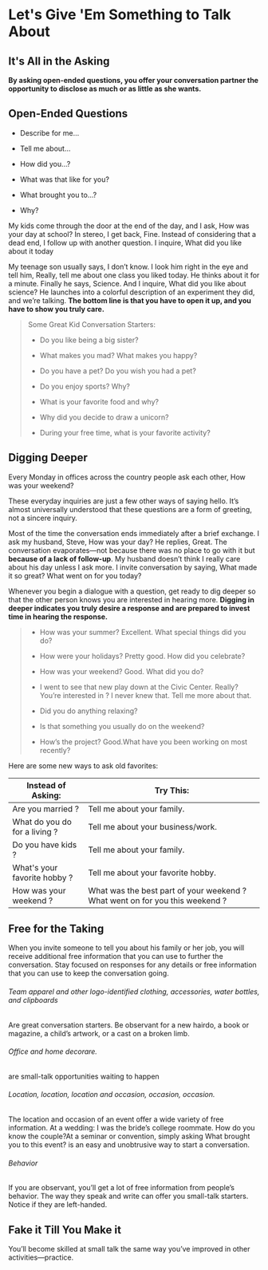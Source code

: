 # Let's Give 'Em Something to Talk About

## It's All in the Asking

**By asking open-ended questions, you offer your conversation partner the opportunity to disclose as much or as little as she wants.**

## Open-Ended Questions

- Describe for me…

- Tell me about…

- How did you…?

- What was that like for you?

- What brought you to…?

- Why?

My kids come through the door at the end of the day, and I ask, How was your day at school? In stereo, I get back, Fine. Instead of considering that a dead end, I follow up with another question. I inquire, What did you like about it today

My teenage son usually says, I don’t know. I look him right in the eye and tell him, Really, tell me about one class you liked today. He thinks about it for a minute. Finally he says, Science. And I inquire, What did you like about science? He launches into a colorful description of an experiment they did, and we’re talking. **The bottom line is that you have to open it up, and you have to show you truly care.**

> Some Great Kid Conversation Starters:
> 
> - Do you like being a big sister?
> 
> - What makes you mad? What makes you happy?
> 
> - Do you have a pet? Do you wish you had a pet?
> 
> - Do you enjoy sports? Why?
> 
> - What is your favorite food and why?
> 
> - Why did you decide to draw a unicorn?
> 
> - During your free time, what is your favorite activity?

## Digging Deeper

Every Monday in offices across the country people ask each other, How was your weekend?

These everyday inquiries are just a few other ways of saying hello. It’s almost universally understood that these questions are a form of greeting, not a sincere inquiry.

Most of the time the conversation ends immediately after a brief exchange. I ask my husband, Steve, How was your day? He replies, Great. The conversation evaporates—not because there was no place to go with it but **because of a lack of follow-up**. My husband doesn’t think I really care about his day unless I ask more. I invite conversation by saying, What made it so great? What went on for you today?

Whenever you begin a dialogue with a question, get ready to dig deeper so that the other person knows you are interested in hearing more.  **Digging in deeper indicates you truly desire a response and are prepared to invest time in hearing the response.**

> - How was your summer? Excellent. What special things did you do?
> 
> - How were your holidays? Pretty good. How did you celebrate?
> 
> - How was your weekend? Good. What did you do?
> 
> - I went to see that new play down at the Civic Center. Really? You’re interested in ? I never knew that. Tell me more about that.
> 
> - Did you do anything relaxing?
> 
> - Is that something you usually do on the weekend?
> 
> - How’s the project? Good.What have you been working on most recently?

Here are some new ways to ask old favorites:

| Instead of Asking:            | Try This:                                                                    |
| ----------------------------- | ---------------------------------------------------------------------------- |
| Are you married ?             | Tell me about your family.                                                   |
| What do you do for a living ? | Tell me about your business/work.                                            |
| Do you have kids ?            | Tell me about your family.                                                   |
| What's your favorite hobby ?  | Tell me about your favorite hobby.                                           |
| How was your weekend ?        | What was the best part of your weekend ? What went on for you this weekend ? |

## Free for the Taking

When you invite someone to tell you about his family or her job, you will receive additional free information that you can use to further the conversation.
Stay focused on responses for any details or free information that you can use to keep the conversation going.

###### Team apparel and other logo-identified clothing, accessories, water bottles, and clipboards

Are great conversation starters. Be observant for a new hairdo, a book or magazine, a child’s artwork, or a cast on a broken limb.

###### Office and home decorare.

are small-talk opportunities waiting to happen

###### Location, location, location and occasion, occasion, occasion.

The location and occasion of an event offer a wide variety of free information. At a wedding: I was the bride’s college roommate. How do you know the couple?At a seminar or convention, simply asking What brought you to this event? is an easy and unobtrusive way to start a conversation.

###### Behavior

If you are observant, you’ll get a lot of free information from people’s behavior. The way they speak and write can offer you small-talk starters. Notice if they are left-handed.

## Fake it Till You Make it

You’ll become skilled at small talk the same way you’ve improved in other activities—practice.
